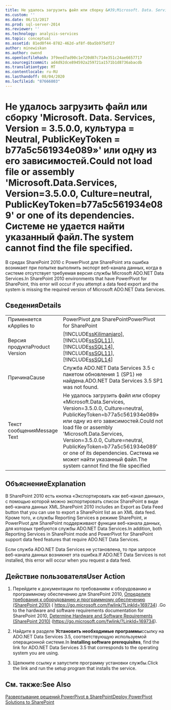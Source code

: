 ```yaml
---
title: Не удалось загрузить файл или сборку &#39;Microsoft. Data. Services, Version = 3.5.0.0, культура = Neutral, PublicKeyToken = b77a5c561934e089»&#39; или одну из его зависимостей. Системе не удается найти указанный файл. | Документы Майкрософт
ms.custom: ''
ms.date: 06/13/2017
ms.prod: sql-server-2014
ms.reviewer: ''
ms.technology: analysis-services
ms.topic: conceptual
ms.assetid: 81ed0f44-8782-462d-af8f-0ba5b975df27
author: minewiskan
ms.author: owend
ms.openlocfilehash: 3f9eed7ad90c1e720d07c714e351c24ae6657717
ms.sourcegitcommit: ad4d92dce894592a259721a1571b1d8736abacdb
ms.translationtype: MT
ms.contentlocale: ru-RU
ms.lasthandoff: 08/04/2020
ms.locfileid: "87666803"
---
```

# <a name="could-not-load-file-or-assembly-39microsoftdataservices-version3500-cultureneutral-publickeytokenb77a5c561934e08939-or-one-of-its-dependencies-the-system-cannot-find-the-file-specified"></a><span data-ttu-id="a339f-104">Не удалось загрузить файл или сборку &#39;Microsoft. Data. Services, Version = 3.5.0.0, культура = Neutral, PublicKeyToken = b77a5c561934e089»&#39; или одну из его зависимостей.</span><span class="sxs-lookup"><span data-stu-id="a339f-104">Could not load file or assembly &#39;Microsoft.Data.Services, Version=3.5.0.0, Culture=neutral, PublicKeyToken=b77a5c561934e089&#39; or one of its dependencies.</span></span> <span data-ttu-id="a339f-105">Системе не удается найти указанный файл.</span><span class="sxs-lookup"><span data-stu-id="a339f-105">The system cannot find the file specified.</span></span>
  <span data-ttu-id="a339f-106">В средах SharePoint 2010 с PowerPivot для SharePoint эта ошибка возникает при попытке выполнить экспорт веб-канала данных, когда в системе отсутствует требуемая версия службы Microsoft ADO.NET Data Services.</span><span class="sxs-lookup"><span data-stu-id="a339f-106">In SharePoint 2010 environments that have PowerPivot for SharePoint, this error will occur if you attempt a data feed export and the system is missing the required version of Microsoft ADO.NET Data Services.</span></span>  
  
## <a name="details"></a><span data-ttu-id="a339f-107">Сведения</span><span class="sxs-lookup"><span data-stu-id="a339f-107">Details</span></span>  
  
|||  
|-|-|  
|<span data-ttu-id="a339f-108">Применяется к</span><span class="sxs-lookup"><span data-stu-id="a339f-108">Applies to</span></span>|<span data-ttu-id="a339f-109">PowerPivot для SharePoint</span><span class="sxs-lookup"><span data-stu-id="a339f-109">PowerPivot for SharePoint</span></span>|  
|<span data-ttu-id="a339f-110">Версия продукта</span><span class="sxs-lookup"><span data-stu-id="a339f-110">Product Version</span></span>|[!INCLUDE[ssKilimanjaro](../../includes/sskilimanjaro-md.md)]<span data-ttu-id="a339f-111">, [!INCLUDE[ssSQL11](../../includes/sssql11-md.md)], [!INCLUDE[ssSQL14](../../includes/sssql14-md.md)]</span><span class="sxs-lookup"><span data-stu-id="a339f-111">, [!INCLUDE[ssSQL11](../../includes/sssql11-md.md)], [!INCLUDE[ssSQL14](../../includes/sssql14-md.md)]</span></span>|  
|<span data-ttu-id="a339f-112">Причина</span><span class="sxs-lookup"><span data-stu-id="a339f-112">Cause</span></span>|<span data-ttu-id="a339f-113">Служба ADO.NET Data Services 3.5 с пакетом обновления 1 (SP1) не найдена.</span><span class="sxs-lookup"><span data-stu-id="a339f-113">ADO.NET Data Services 3.5 SP1 was not found.</span></span>|  
|<span data-ttu-id="a339f-114">Текст сообщения</span><span class="sxs-lookup"><span data-stu-id="a339f-114">Message Text</span></span>|<span data-ttu-id="a339f-115">Не удалось загрузить файл или сборку «Microsoft.Data.Services, Version=3.5.0.0, Culture=neutral, PublicKeyToken=b77a5c561934e089» или одну из его зависимостей.</span><span class="sxs-lookup"><span data-stu-id="a339f-115">Could not load file or assembly 'Microsoft.Data.Services, Version=3.5.0.0, Culture=neutral, PublicKeyToken=b77a5c561934e089' or one of its dependencies.</span></span> <span data-ttu-id="a339f-116">Система не может найти указанный файл.</span><span class="sxs-lookup"><span data-stu-id="a339f-116">The system cannot find the file specified</span></span>|  
  
## <a name="explanation"></a><span data-ttu-id="a339f-117">Объяснение</span><span class="sxs-lookup"><span data-stu-id="a339f-117">Explanation</span></span>  
 <span data-ttu-id="a339f-118">В SharePoint 2010 есть кнопка «Экспортировать как веб-канал данных», с помощью которой можно экспортировать список SharePoint в виде веб-канала данных XML.</span><span class="sxs-lookup"><span data-stu-id="a339f-118">SharePoint 2010 includes an Export as Data Feed button that you can use to export a SharePoint list as an XML data feed.</span></span> <span data-ttu-id="a339f-119">Кроме того, и службы Reporting Services в режиме SharePoint, и PowerPivot для SharePoint поддерживают функции веб-канала данных, для которых требуются службы ADO.NET Data Services.</span><span class="sxs-lookup"><span data-stu-id="a339f-119">In addition, both Reporting Services in SharePoint mode and PowerPivot for SharePoint support data feed features that require ADO.NET Data Services.</span></span>  
  
 <span data-ttu-id="a339f-120">Если служба ADO.NET Data Services не установлена, то при запросе веб-канала данных возникнет эта ошибка.</span><span class="sxs-lookup"><span data-stu-id="a339f-120">If ADO.NET Data Services is not installed, this error will occur when you request a data feed.</span></span>  
  
## <a name="user-action"></a><span data-ttu-id="a339f-121">Действие пользователя</span><span class="sxs-lookup"><span data-stu-id="a339f-121">User Action</span></span>  
  
1.  <span data-ttu-id="a339f-122">Перейдите к документации по требованиям к оборудованию и программному обеспечению для SharePoint 2010, [Определите требования к оборудованию и программному обеспечению (SharePoint 2010)](https://go.microsoft.com/fwlink/?LinkId=169734) ( https://go.microsoft.com/fwlink/?LinkId=169734) .</span><span class="sxs-lookup"><span data-stu-id="a339f-122">Go to the hardware and software requirements documentation for SharePoint 2010, [Determine Hardware and Software Requirements (SharePoint 2010)](https://go.microsoft.com/fwlink/?LinkId=169734) (https://go.microsoft.com/fwlink/?LinkId=169734).</span></span>  
  
2.  <span data-ttu-id="a339f-123">Найдите в разделе **Установить необходимые программы**ссылку на ADO.NET Data Services 3.5, соответствующую используемой операционной системе.</span><span class="sxs-lookup"><span data-stu-id="a339f-123">In **Installing software prerequisites**, find the link for ADO.NET Data Services 3.5 that corresponds to the operating system you are using.</span></span>  
  
3.  <span data-ttu-id="a339f-124">Щелкните ссылку и запустите программу установки службы.</span><span class="sxs-lookup"><span data-stu-id="a339f-124">Click the link and run the setup program that installs the service.</span></span>  
  
## <a name="see-also"></a><span data-ttu-id="a339f-125">См. также:</span><span class="sxs-lookup"><span data-stu-id="a339f-125">See Also</span></span>  
 [<span data-ttu-id="a339f-126">Развертывание решений PowerPivot в SharePoint</span><span class="sxs-lookup"><span data-stu-id="a339f-126">Deploy PowerPivot Solutions to SharePoint</span></span>](deploy-power-pivot-solutions-to-sharepoint.md)  
  
  
